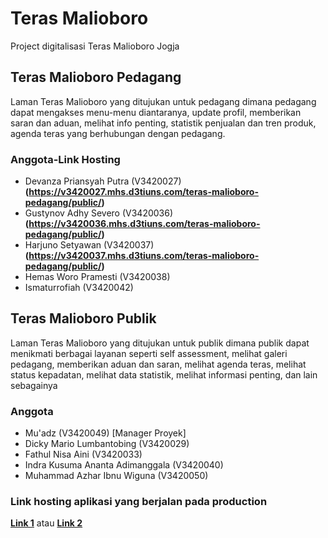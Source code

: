 # Teras Malioboro

Project digitalisasi Teras Malioboro Jogja

## Teras Malioboro Pedagang

Laman Teras Malioboro yang ditujukan untuk pedagang dimana pedagang dapat mengakses menu-menu diantaranya, update profil, memberikan saran dan aduan, melihat info penting, statistik penjualan dan tren produk, agenda teras yang berhubungan dengan pedagang.

### Anggota-Link Hosting

-   Devanza Priansyah Putra (V3420027) **(https://v3420027.mhs.d3tiuns.com/teras-malioboro-pedagang/public/)**
-   Gustynov Adhy Severo (V3420036) **(https://v3420036.mhs.d3tiuns.com/teras-malioboro-pedagang/public/)**
-   Harjuno Setyawan (V3420037) **(https://v3420037.mhs.d3tiuns.com/teras-malioboro-pedagang/public/)**
-   Hemas Woro Pramesti (V3420038)
-   Ismaturrofiah (V3420042)

## Teras Malioboro Publik

Laman Teras Malioboro yang ditujukan untuk publik dimana publik dapat menikmati berbagai layanan seperti self assessment, melihat galeri pedagang, memberikan aduan dan saran, melihat agenda teras, melihat status kepadatan, melihat data statistik, melihat informasi penting, dan lain sebagainya

### Anggota

-   Mu'adz (V3420049) [Manager Proyek]
-   Dicky Mario Lumbantobing (V3420029)
-   Fathul Nisa Aini (V3420033)
-   Indra Kusuma Ananta Adimanggala (V3420040)
-   Muhammad Azhar Ibnu Wiguna (V3420050)

### Link hosting aplikasi yang berjalan pada production

**[Link 1](https://v3420049.mhs.d3tiuns.com/teras-malioboro/public/)** atau **[Link 2](https://v3420029.mhs.d3tiuns.com/teras-malioboro/public/)**
